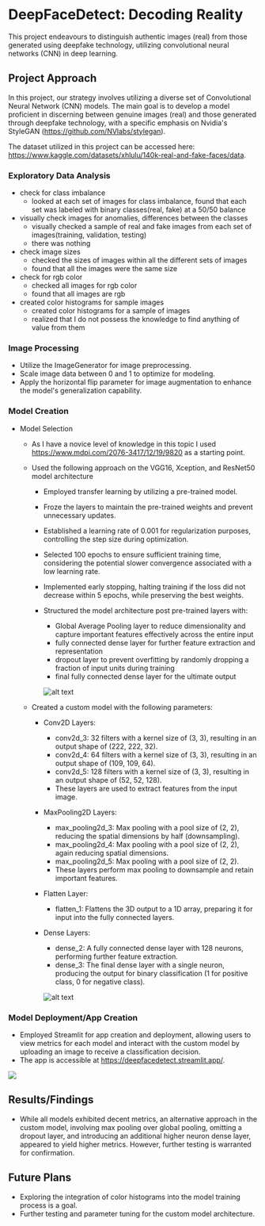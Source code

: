 # DeepFaceDetect: Decoding Reality
This project endeavours to distinguish authentic images (real) from those generated using deepfake technology, utilizing convolutional neural networks (CNN) in deep learning.

## Project Approach

In this project, our strategy involves utilizing a diverse set of Convolutional Neural Network (CNN) models. The main goal is to develop a model proficient in discerning between genuine images (real) and those generated through deepfake technology, with a specific emphasis on Nvidia's StyleGAN (https://github.com/NVlabs/stylegan).

The dataset utilized in this project can be accessed here: https://www.kaggle.com/datasets/xhlulu/140k-real-and-fake-faces/data.

### Exploratory Data Analysis

- check for class imbalance
    - looked at each set of images for class imbalance, found that each set was labeled with binary classes(real, fake) at a 50/50 balance
- visually check images for anomalies, differences between the classes
    - visually checked a sample of real and fake images from each set of images(training, validation, testing)
    - there was nothing 
- check image sizes
    - checked the sizes of images within all the different sets of images
    - found that all the images were the same size
- check for rgb color
    - checked all images for rgb color
    - found that all images are rgb
- created color histograms for sample images
    - created color histograms for a sample of images
    - realized that I do not possess the knowledge to find anything of value from them
  
### Image Processing
- Utilize the ImageGenerator for image preprocessing.
- Scale image data between 0 and 1 to optimize for modeling.
- Apply the horizontal flip parameter for image augmentation to enhance the model's generalization capability.

### Model Creation

- Model Selection
    - As I have a novice level of knowledge in this topic I used https://www.mdpi.com/2076-3417/12/19/9820 as a starting point.
    - Used the following approach on the VGG16, Xception, and ResNet50 model architecture
        - Employed transfer learning by utilizing a pre-trained model.
        - Froze the layers to maintain the pre-trained weights and prevent unnecessary updates.
        - Established a learning rate of 0.001 for regularization purposes, controlling the step size during optimization.
        - Selected 100 epochs to ensure sufficient training time, considering the potential slower convergence associated with a low             learning rate.
        - Implemented early stopping, halting training if the loss did not decrease within 5 epochs, while preserving the best weights.
        - Structured the model architecture post pre-trained layers with:
        
            - Global Average Pooling layer to reduce dimensionality and capture important features effectively across the entire                   input
            - fully connected dense layer for further feature extraction and representation 
            - dropout layer to prevent overfitting by randomly dropping a fraction of input units during training
            - final fully connected dense layer for the ultimate output
            
            ![alt text](pre-trained_models.drawio.png "Pre-trained Model Architecture")
            
    - Created a custom model with the following parameters:
        - Conv2D Layers:
            - conv2d_3: 32 filters with a kernel size of (3, 3), resulting in an output shape of (222, 222, 32).
            - conv2d_4: 64 filters with a kernel size of (3, 3), resulting in an output shape of (109, 109, 64).
            - conv2d_5: 128 filters with a kernel size of (3, 3), resulting in an output shape of (52, 52, 128).
            - These layers are used to extract features from the input image.

        - MaxPooling2D Layers:
            - max_pooling2d_3: Max pooling with a pool size of (2, 2), reducing the spatial dimensions by half (downsampling).
            - max_pooling2d_4: Max pooling with a pool size of (2, 2), again reducing spatial dimensions.
            - max_pooling2d_5: Max pooling with a pool size of (2, 2).
            - These layers perform max pooling to downsample and retain important features.

        - Flatten Layer:
            - flatten_1: Flattens the 3D output to a 1D array, preparing it for input into the fully connected layers.
            
        - Dense Layers:
            - dense_2: A fully connected dense layer with 128 neurons, performing further feature extraction.
            - dense_3: The final dense layer with a single neuron, producing the output for binary classification (1 for positive                     class, 0 for negative class).
            
            ![alt text](custom_model.drawio.png "Custom model architecture")


### Model Deployment/App Creation
- Employed Streamlit for app creation and deployment, allowing users to view metrics for each model and interact with the custom model by uploading an image to receive a classification decision.
- The app is accessible at https://deepfacedetect.streamlit.app/.

![](app.png)
## Results/Findings
- While all models exhibited decent metrics, an alternative approach in the custom model, involving max pooling over global pooling, omitting a dropout layer, and introducing an additional higher neuron dense layer, appeared to yield higher metrics. However, further testing is warranted for confirmation.

## Future Plans
- Exploring the integration of color histograms into the model training process is a goal.
- Further testing and parameter tuning for the custom model architecture.